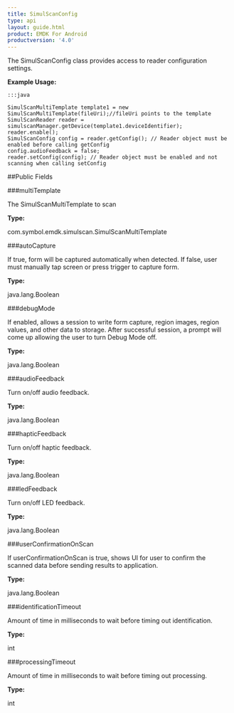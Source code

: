 ```yaml
---
title: SimulScanConfig
type: api
layout: guide.html
product: EMDK For Android
productversion: '4.0'
---
```



The SimulScanConfig class provides access to reader configuration settings.
 
 

**Example Usage:**
	
	:::java
	
	SimulScanMultiTemplate template1 = new SimulScanMultiTemplate(fileUri);//fileUri points to the template
	SimulScanReader reader = simulscanManager.getDevice(template1.deviceIdentifier);
	reader.enable();
	SimulScanConfig config = reader.getConfig(); // Reader object must be enabled before calling getConfig
	config.audioFeedback = false;
	reader.setConfig(config); // Reader object must be enabled and not scanning when calling setConfig
	


##Public Fields

###multiTemplate

The SimulScanMultiTemplate to scan

**Type:**

com.symbol.emdk.simulscan.SimulScanMultiTemplate

###autoCapture

If true, form will be captured automatically when detected.
 If false, user must manually tap screen or press trigger to capture form.

**Type:**

java.lang.Boolean

###debugMode

If enabled, allows a session to write form capture, region images, region values, and other data to storage. 
 After successful session, a prompt will come up allowing the user to turn Debug Mode off.

**Type:**

java.lang.Boolean

###audioFeedback

Turn on/off audio feedback.

**Type:**

java.lang.Boolean

###hapticFeedback

Turn on/off haptic feedback.

**Type:**

java.lang.Boolean

###ledFeedback

Turn on/off LED feedback.

**Type:**

java.lang.Boolean

###userConfirmationOnScan

If userConfirmationOnScan is true, shows UI for user to confirm the scanned data
 before sending results to application.

**Type:**

java.lang.Boolean

###identificationTimeout

Amount of time in milliseconds to wait before timing out identification.

**Type:**

int

###processingTimeout

Amount of time in milliseconds to wait before timing out processing.

**Type:**

int









